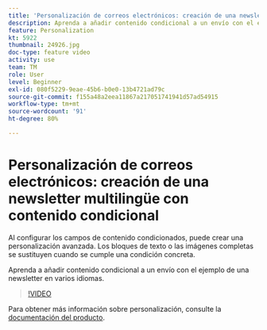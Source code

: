 ```yaml
---
title: 'Personalización de correos electrónicos: creación de una newsletter multilingüe con contenido condicional'
description: Aprenda a añadir contenido condicional a un envío con el ejemplo de una newsletter en varios idiomas.
feature: Personalization
kt: 5922
thumbnail: 24926.jpg
doc-type: feature video
activity: use
team: TM
role: User
level: Beginner
exl-id: 080f5229-9eae-45b6-b0e0-13b4721ad79c
source-git-commit: f155a48a2eea11867a217051741941d57ad54915
workflow-type: tm+mt
source-wordcount: '91'
ht-degree: 80%

---
```


# Personalización de correos electrónicos: creación de una newsletter multilingüe con contenido condicional

Al configurar los campos de contenido condicionados, puede crear una personalización avanzada. Los bloques de texto o las imágenes completas se sustituyen cuando se cumple una condición concreta.

Aprenda a añadir contenido condicional a un envío con el ejemplo de una newsletter en varios idiomas.

>[!VIDEO](https://video.tv.adobe.com/v/24926?quality=12&learn=on)

Para obtener más información sobre personalización, consulte la [documentación del producto](https://experienceleague.adobe.com/docs/campaign-classic/using/sending-messages/personalizing-deliveries/about-personalization.html?lang=es).
